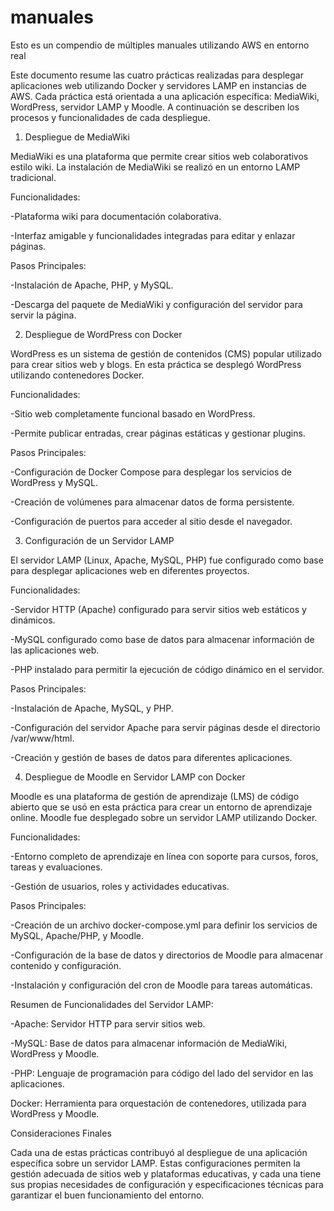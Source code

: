 # manuales
Esto es un compendio de múltiples manuales utilizando AWS en entorno real

Este documento resume las cuatro prácticas realizadas para desplegar aplicaciones web utilizando Docker y servidores LAMP en instancias de AWS. Cada práctica está orientada a una aplicación específica: MediaWiki, WordPress, servidor LAMP y Moodle. A continuación se describen los procesos y funcionalidades de cada despliegue.

1. Despliegue de MediaWiki

MediaWiki es una plataforma que permite crear sitios web colaborativos estilo wiki. La instalación de MediaWiki se realizó en un entorno LAMP tradicional.

Funcionalidades:

-Plataforma wiki para documentación colaborativa.

-Interfaz amigable y funcionalidades integradas para editar y enlazar páginas.

Pasos Principales:

-Instalación de Apache, PHP, y MySQL.

-Descarga del paquete de MediaWiki y configuración del servidor para servir la página.

2. Despliegue de WordPress con Docker

WordPress es un sistema de gestión de contenidos (CMS) popular utilizado para crear sitios web y blogs. En esta práctica se desplegó WordPress utilizando contenedores Docker.

Funcionalidades:

-Sitio web completamente funcional basado en WordPress.

-Permite publicar entradas, crear páginas estáticas y gestionar plugins.

Pasos Principales:

-Configuración de Docker Compose para desplegar los servicios de WordPress y MySQL.

-Creación de volúmenes para almacenar datos de forma persistente.

-Configuración de puertos para acceder al sitio desde el navegador.

3. Configuración de un Servidor LAMP

El servidor LAMP (Linux, Apache, MySQL, PHP) fue configurado como base para desplegar aplicaciones web en diferentes proyectos.

Funcionalidades:

-Servidor HTTP (Apache) configurado para servir sitios web estáticos y dinámicos.

-MySQL configurado como base de datos para almacenar información de las aplicaciones web.

-PHP instalado para permitir la ejecución de código dinámico en el servidor.

Pasos Principales:

-Instalación de Apache, MySQL, y PHP.

-Configuración del servidor Apache para servir páginas desde el directorio /var/www/html.

-Creación y gestión de bases de datos para diferentes aplicaciones.

4. Despliegue de Moodle en Servidor LAMP con Docker

Moodle es una plataforma de gestión de aprendizaje (LMS) de código abierto que se usó en esta práctica para crear un entorno de aprendizaje online. Moodle fue desplegado sobre un servidor LAMP utilizando Docker.

Funcionalidades:

-Entorno completo de aprendizaje en línea con soporte para cursos, foros, tareas y evaluaciones.

-Gestión de usuarios, roles y actividades educativas.

Pasos Principales:

-Creación de un archivo docker-compose.yml para definir los servicios de MySQL, Apache/PHP, y Moodle.

-Configuración de la base de datos y directorios de Moodle para almacenar contenido y configuración.

-Instalación y configuración del cron de Moodle para tareas automáticas.

Resumen de Funcionalidades del Servidor LAMP:

-Apache: Servidor HTTP para servir sitios web.

-MySQL: Base de datos para almacenar información de MediaWiki, WordPress y Moodle.

-PHP: Lenguaje de programación para código del lado del servidor en las aplicaciones.

Docker: Herramienta para orquestación de contenedores, utilizada para WordPress y Moodle.

Consideraciones Finales

Cada una de estas prácticas contribuyó al despliegue de una aplicación específica sobre un servidor LAMP. Estas configuraciones permiten la gestión adecuada de sitios web y plataformas educativas, y cada una tiene sus propias necesidades de configuración y especificaciones técnicas para garantizar el buen funcionamiento del entorno.
